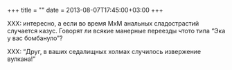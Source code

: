 +++
title = ""
date = 2013-08-07T17:45:00+03:00
+++

XXX: интересно, а если во время МхМ анальных сладострастий случается казус. Говорят ли всякие манерные переезды чтото типа “Эка у вас бомбануло”?


XXX: “Друг, в ваших седалищных холмах случилось извержение вулкана!”


